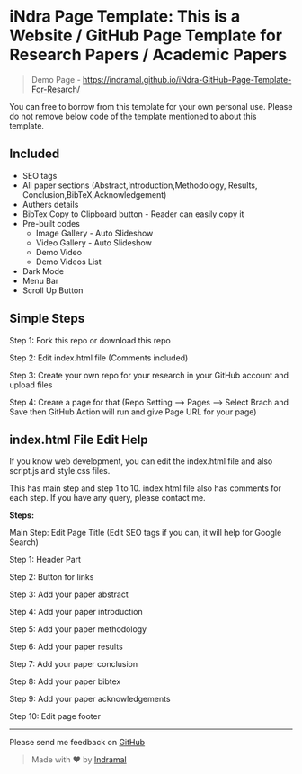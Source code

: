 # iNdra Page Template: This is a Website / GitHub Page Template for Research Papers / Academic Papers

> Demo Page - https://indramal.github.io/iNdra-GitHub-Page-Template-For-Resarch/

You can free to borrow from this template for your own personal use. Please do not remove below code of the template mentioned to about this template.

## Included

* SEO tags
* All paper sections (Abstract,Introduction,Methodology, Results, Conclusion,BibTeX,Acknowledgement)
* Authers details
* BibTex Copy to Clipboard button - Reader can easily copy it
* Pre-built codes
  * Image Gallery - Auto Slideshow
  * Video Gallery - Auto Slideshow
  * Demo Video
  * Demo Videos List
* Dark Mode
* Menu Bar
* Scroll Up Button

## Simple Steps

Step 1: Fork this repo or download this repo

Step 2: Edit index.html file (Comments included)

Step 3: Create your own repo for your research in your GitHub account and upload files

Step 4: Creare a page for that (Repo Setting --> Pages --> Select Brach and Save then GitHub Action will run and give Page URL for your page)

## index.html File Edit Help

If you know web development, you can edit the index.html file and also script.js and style.css files.

This has main step and step 1 to 10. index.html file also has comments for each step. If you have any query, please contact me.

**Steps:**

Main Step: Edit Page Title (Edit SEO tags if you can, it will help for Google Search)

Step 1: Header Part

Step 2: Button for links

Step 3: Add your paper abstract

Step 4: Add your paper introduction

Step 5: Add your paper methodology

Step 6: Add your paper results

Step 7: Add your paper conclusion

Step 8: Add your paper bibtex

Step 9: Add your paper acknowledgements

Step 10: Edit page footer

---

Please send me feedback on [GitHub](https://github.com/indramal/iNdra-GitHub-Page-Template-For-Resarch/issues)

> Made with ❤️ by [Indramal](https://github.com/indramal)

